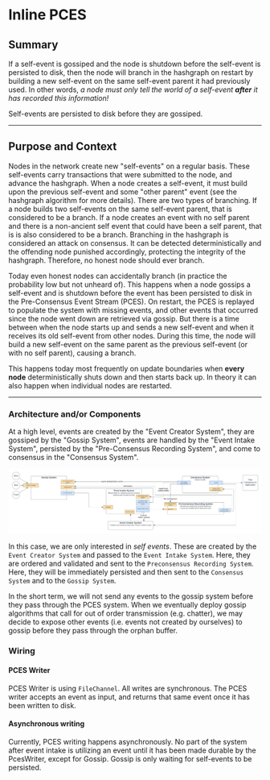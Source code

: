 # Inline PCES

## Summary

If a self-event is gossiped and the node is shutdown before the self-event is persisted to disk, then the node will
branch in the hashgraph on restart by building a new self-event on the same self-event parent it had previously used.
In other words, _a node must only tell the world of a self-event **after** it has recorded this information!_

Self-events are persisted to disk before they are gossiped.

---

## Purpose and Context

Nodes in the network create new "self-events" on a regular basis. These self-events carry transactions that were
submitted to the node, and advance the hashgraph. When a node creates a self-event, it must build upon the previous
self-event and some "other parent" event (see the hashgraph algorithm for more details). There are two types of
branching. If a node builds two self-events on the same self-event parent, that is considered to be a branch. If a node
creates an event with no self parent and there is a non-ancient self event that could have been a self parent, that is
is also considered to be a branch. Branching in the hashgraph is considered an attack on consensus. It can be detected
deterministically and the offending node punished accordingly, protecting the integrity of the hashgraph. Therefore,
no honest node should ever branch.

Today even honest nodes can accidentally branch (in practice the probability low but not unheard of). This happens
when a node gossips a self-event and is shutdown before the event has been persisted to disk in the
Pre-Consensus Event Stream (PCES). On restart, the PCES is replayed to populate the system with missing events,
and other events that occurred since the node went down are retrieved via gossip. But there is a time between when
the node starts up and sends a new self-event and when it receives its old self-event from other nodes. During this
time, the node will build a new self-event on the same parent as the previous self-event (or with no self parent),
causing a branch.

This happens today most frequently on update boundaries when **every node** deterministically shuts down and then
starts back up. In theory it can also happen when individual nodes are restarted.

---

### Architecture and/or Components

At a high level, events are created by the "Event Creator System", they are gossiped
by the "Gossip System", events are handled by the "Event Intake System", persisted by the
"Pre-Consensus Recording System", and come to consensus in the "Consensus System".

![consensusPlatformArch](consensusPlatformArch.png)

In this case, we are only interested in _self events_. These are created by the `Event Creator System` and passed to
the `Event Intake System`. Here, they are ordered and validated and sent to the `Preconsensus Recording System`. Here,
they will be immediately persisted and then sent to the `Consensus System` and to the `Gossip System`.

In the short term, we will not send any events to the gossip system before they pass through the PCES system. When we
eventually deploy gossip algorithms that call for out of order transmission (e.g. chatter), we may decide to expose
other events (i.e. events not created by ourselves) to gossip before they pass through the orphan buffer.

### Wiring

#### PCES Writer

PCES Writer is using `FileChannel`. All writes are synchronous. The PCES writer accepts an event
as input, and returns that same event once it has been written to disk.

#### Asynchronous writing

Currently, PCES writing happens asynchronously.
No part of the system after event intake is utilizing an event until it has been made
durable by the PcesWriter, except for Gossip. Gossip is only waiting for self-events to be persisted.
